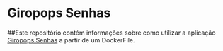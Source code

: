 # Giropops Senhas
##Este repositório contém informações sobre como utilizar a aplicação [Giropops Senhas](https://github.com/badtuxx/giropops-senhas) a partir de um DockerFile.
